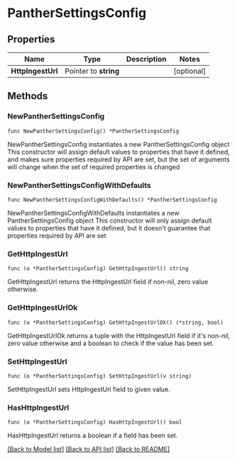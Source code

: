 # PantherSettingsConfig

## Properties

Name | Type | Description | Notes
------------ | ------------- | ------------- | -------------
**HttpIngestUrl** | Pointer to **string** |  | [optional] 

## Methods

### NewPantherSettingsConfig

`func NewPantherSettingsConfig() *PantherSettingsConfig`

NewPantherSettingsConfig instantiates a new PantherSettingsConfig object
This constructor will assign default values to properties that have it defined,
and makes sure properties required by API are set, but the set of arguments
will change when the set of required properties is changed

### NewPantherSettingsConfigWithDefaults

`func NewPantherSettingsConfigWithDefaults() *PantherSettingsConfig`

NewPantherSettingsConfigWithDefaults instantiates a new PantherSettingsConfig object
This constructor will only assign default values to properties that have it defined,
but it doesn't guarantee that properties required by API are set

### GetHttpIngestUrl

`func (o *PantherSettingsConfig) GetHttpIngestUrl() string`

GetHttpIngestUrl returns the HttpIngestUrl field if non-nil, zero value otherwise.

### GetHttpIngestUrlOk

`func (o *PantherSettingsConfig) GetHttpIngestUrlOk() (*string, bool)`

GetHttpIngestUrlOk returns a tuple with the HttpIngestUrl field if it's non-nil, zero value otherwise
and a boolean to check if the value has been set.

### SetHttpIngestUrl

`func (o *PantherSettingsConfig) SetHttpIngestUrl(v string)`

SetHttpIngestUrl sets HttpIngestUrl field to given value.

### HasHttpIngestUrl

`func (o *PantherSettingsConfig) HasHttpIngestUrl() bool`

HasHttpIngestUrl returns a boolean if a field has been set.


[[Back to Model list]](../README.md#documentation-for-models) [[Back to API list]](../README.md#documentation-for-api-endpoints) [[Back to README]](../README.md)


